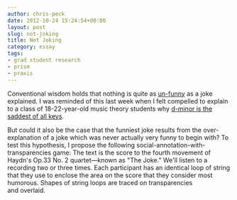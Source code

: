 ```yaml
---
author: chris-peck
date: 2012-10-24 15:24:54+00:00
layout: post
slug: not-joking
title: Not Joking
category: essay
tags:
- grad student research
- prism
- praxis
---
```


Conventional wisdom holds that nothing is quite as [un-funny](http://www.youtube.com/watch?v=RZ6KWfZz4BY) as a joke explained. I was reminded of this last week when I felt compelled to explain to a class of 18-22-year-old music theory students why [d-minor is the saddest of all keys](http://www.youtube.com/watch?v=NgViOqGJEvM).

But could it also be the case that the funniest joke results from the over-explanation of a joke which was never actually very funny to begin with? To test this hypothesis, I propose the following social-annotation-with-transparencies game: The text is the score to the fourth movement of Haydn's Op.33 No. 2 quartet&mdash;known as "The Joke." We'll listen to a recording two or three times. Each participant has an identical loop of string that they use to enclose the area on the score that they consider most humorous. Shapes of string loops are traced on transparencies and overlaid.
